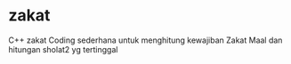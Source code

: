 # zakat
C++ zakat
Coding sederhana untuk menghitung kewajiban
Zakat Maal dan hitungan sholat2 yg tertinggal

